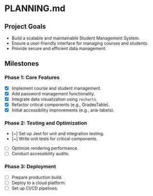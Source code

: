 # PLANNING.md

## Project Goals

- Build a scalable and maintainable Student Management System.
- Ensure a user-friendly interface for managing courses and students.
- Provide secure and efficient data management.

## Milestones

### Phase 1: Core Features

- [x] Implement course and student management.
- [x] Add password management functionality.
- [x] Integrate data visualization using `recharts`.
- [x] Refactor critical components (e.g., GradesTable).
- [x] Initial accessibility improvements (e.g., aria-labels).

### Phase 2: Testing and Optimization

- [~] Set up Jest for unit and integration testing.
- [~] Write unit tests for critical components.
- [ ] Optimize rendering performance.
- [ ] Conduct accessibility audits.

### Phase 3: Deployment

- [ ] Prepare production build.
- [ ] Deploy to a cloud platform.
- [ ] Set up CI/CD pipelines.
